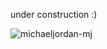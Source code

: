 under construction :)

![michaeljordan-mj](https://github.com/user-attachments/assets/9711ea33-b741-4c62-b1a0-d736560ac3b0)
